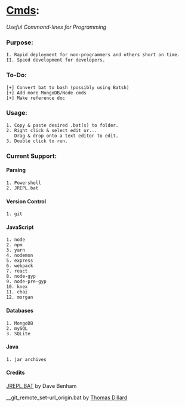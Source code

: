 # [Cmds](https://github.com/Sondro/Cmds): 
_Useful Command-lines for Programming_

### Purpose:
```
I. Rapid deployment for non-programmers and others short on time.
II. Speed development for developers.
```
### To-Do:
```
[+] Convert bat to bash (possibly using Batsh)
[+] Add more MongoDB/Node cmds
[+] Make reference doc
```
### Usage:
```
1. Copy & paste desired .bat(s) to folder.
2. Right click & select edit or...
   Drag & drop onto a text editor to edit.
3. Double click to run.
```
### Current Support:

#### Parsing
```
1. Powershell
2. JREPL.bat
```
#### Version Control
```
1. git
```
#### JavaScript 
```
1. node
2. npm
3. yarn
4. nodemon
5. express
6. webpack
7. react
8. node-gyp
9. node-pre-gyp
10. knex
11. chai
12. morgan
```
#### Databases
```
1. MongoDB
2. mySQL
3. SQLite
```
#### Java
```
1. jar archives
```
#### Credits
[JREPL.BAT](https://www.dostips.com/forum/viewtopic.php?f=3&t=6044) by Dave Benham

__git_remote_set-url_origin.bat by [Thomas Dillard](https://github.com/HTMLGhozt)
